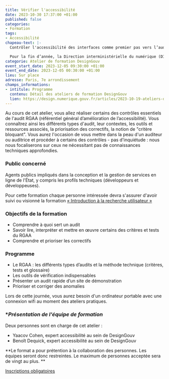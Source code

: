 ```yaml
---
title: Vérifier l'accessibilité
date: 2023-10-30 17:37:00 +01:00
published: false
categories:
- Formation
tags:
- Accessibilité
chapeau-text: |-
  Contrôler l'accessibilité des interfaces comme premier pas vers l’audit de conformité au Référentiel général d’amélioration de l’accessibilité (RGAA).

  Pour la fin d’année, la Direction interministérielle du numérique (DINUM) a conçu un programme de 5 ateliers de formation pour vous aider à améliorer les services publics en ligne.
categorie: Atelier de formation DesignGouv
event_start_date: 2023-12-05 09:30:00 +01:00
event_end_date: 2023-12-05 00:30:00 +01:00
lieu: Sur place
adresse: Paris, 7e arrondissement
champs_informations:
- intitule: Programme
  contenu: Détail des ateliers de formation DesignGouv
  lien: https://design.numerique.gouv.fr/articles/2023-10-19-ateliers-de-formations/
---
```


Au cours de cet atelier, vous allez réaliser certains des contrôles essentiels de l'audit RGAA (référentiel général d’amélioration de l’accessibilité). Vous connaîtrez ainsi les différents types d'audit, leur contextes, les outils et ressources associés, la priorisation des correctifs, la notion de "critère bloquant". Vous aurez l'occasion de vous mettre dans la peau d'un auditeur ou auditrice et procéder à certains des contrôles - pas d'inquiétude : nous nous focaliserons sur ceux ne nécessitant pas de connaissances techniques approfondies.

### **Public concerné**
Agents publics impliqués dans la conception et la gestion de services en ligne de l'État, y compris les profils techniques (développeurs et développeuses).

Pour cette formation chaque personne intéressée devra s'assurer d'avoir suivi ou visionné la formation [« Introduction à la recherche utilisateur »](https://design.numerique.gouv.fr/formations/recherche-utilisateur/introduction-recherche-utilisateur/)

### **Objectifs de la formation** 
* Comprendre à quoi sert un audit
* Savoir lire, interpréter et mettre en œuvre certains des critères et tests du RGAA 
* Comprendre et prioriser les correctifs

### **Programme**
* Le RGAA : les différents types d’audits et la méthode technique (critères, tests et glossaire)
* Les outils de vérification indispensables
* Présenter un audit rapide d’un site de démonstration
* Prioriser et corriger des anomalies

Lors de cette journée, vous aurez besoin d'un ordinateur portable avec une connexion wifi au moment des ateliers pratiques.

### **Présentation de l'équipe de formation*

Deux personnes sont en charge de cet atelier :
* Yaacov Cohen, expert accessibilité au sein de DesignGouv
* Benoît Dequick, expert accessibilité au sein de DesignGouv

**Le format a pour prétention à la collaboration des personnes. Les équipes seront donc restreintes. Le maximum de personnes acceptée sera de vingt au plus. **

<div class="lien-important"><p><a href="https://design.numerique.gouv.fr/formations/accessibilite/atelier-coder-accessible/">Inscriptions obligatoires</a></p></div>